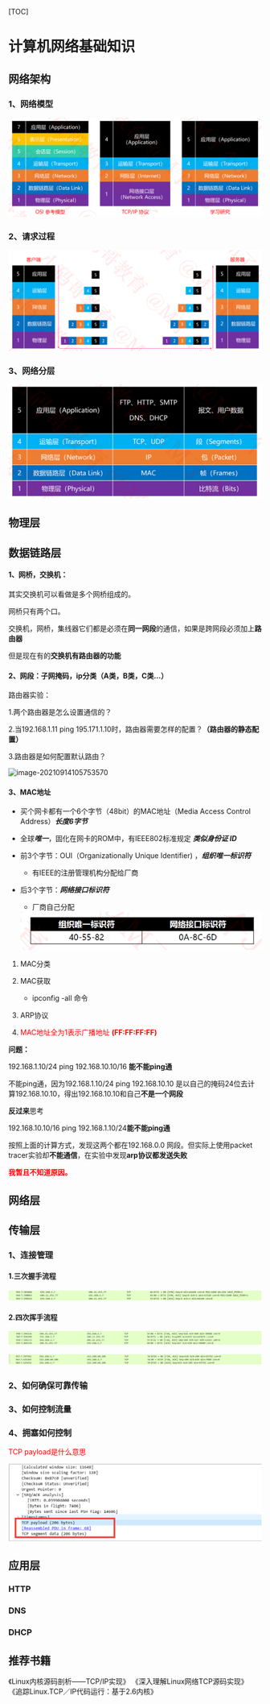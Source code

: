[TOC]

# 计算机网络基础知识

## 网络架构

### 1、网络模型

<img src=".\images\网络架构.png" style="zoom:80%;" />

### 2、请求过程

<img src=".\images\请求过程.png" style="zoom:80%;" />

### 3、网络分层

<img src=".\images\网络分层.png" style="zoom:80%;" />

## 物理层



## 数据链路层

#### 1、网桥，交换机：

其实交换机可以看做是多个网桥组成的。

网桥只有两个口。

交换机，网桥，集线器它们都是必须在**同一网段**的通信，如果是跨网段必须加上**路由器**

但是现在有的**交换机有路由器的功能**

#### 2、网段：子网掩码，ip分类（A类，B类，C类...）

路由器实验：

1.两个路由器是怎么设置通信的？

2.当192.168.1.11 ping 195.171.1.10时，路由器需要怎样的配置？**（路由器的静态配置）**

3.路由器是如何配置默认路由？

![image-20210914105753570](E:\my_document\computer_network\images\image-20210914105753570.png)

#### 3、MAC地址

* 买个网卡都有一个6个字节（48bit）的MAC地址（Media Access Control Address）***长度6字节***

* 全球***唯一***，固化在网卡的ROM中，有IEEE802标准规定 ***类似身份证 ID***
* 前3个字节：OUI（Organizationally Unique Identifier) ，***组织唯一标识符***
  - 有IEEE的注册管理机构分配给厂商
* 后3个字节：***网络接口标识符***
  * 厂商自己分配
  <img src=".\images\mac地址.png" style="zoom:50%;" />

1. MAC分类

   [MAC分类]: http://standards-oui.ieee.org/oui/oui.txt

2. MAC获取

   - ipconfig -all 命令

3. ARP协议

4. <font color=red>MAC地址全为1表示广播地址 **(FF:FF:FF:FF)**</font>

**问题：**

192.168.1.10/24 ping 192.168.10.10/16 **能不能ping通**

不能ping通，因为192.168.1.10/24 ping 192.168.10.10 是以自己的掩码24位去计算192.168.10.10，得出192.168.10.10和自己**不是一个网段**

**反过来**思考

 192.168.10.10/16 ping  192.168.1.10/24**能不能ping通**

按照上面的计算方式，发现这两个都在192.168.0.0 网段。但实际上使用packet tracer实验却**不能通信**，在实验中发现**arp协议都发送失败**

<font color=red>**我暂且不知道原因。**</font>

## 网络层

## 传输层

### 1、连接管理

#### 1.三次握手流程

![三次握手](.\images\三次握手.png)

#### 2.四次挥手流程

![四次挥手](.\images\四次挥手.png)

![三次挥手](.\images\三次挥手.png)

### 2、如何确保可靠传输

### 3、如何控制流量

### 4、拥塞如何控制

<font color=red>TCP payload是什么意思</font>

![tcp_payload](.\images\tcp_payload.png)



## 应用层

### HTTP

### DNS

### DHCP



## 推荐书籍
《Linux内核源码剖析——TCP/IP实现》
《深入理解Linux网络TCP源码实现》
《追踪Linux.TCP／IP代码运行：基于2.6内核》
